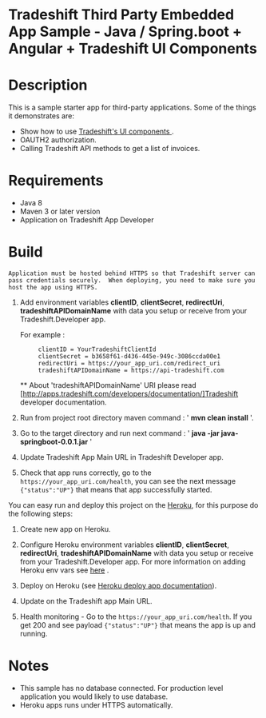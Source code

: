 # Tradeshift Third Party Embedded App Sample - Java / Spring.boot + Angular + Tradeshift UI Components

# Description

This is a sample starter app for third-party applications. Some of the things it demonstrates are:

-  Show how to use <a href="ui.tradeshift.com"> Tradeshift's UI components </a>.
-  OAUTH2 authorization.
-  Calling Tradeshift API methods to get a list of invoices.

# Requirements

- Java 8
- Maven 3 or later version
- Application on Tradeshift App Developer

# Build

    Application must be hosted behind HTTPS so that Tradeshift server can pass credentials securely.  When deploying, you need to make sure you host the app using HTTPS. 

1. Add environment variables **clientID**, **clientSecret**, **redirectUri**, **tradeshiftAPIDomainName** with data you setup or receive from your Tradeshift.Developer app.
    
    For example : 
    
            clientID = YourTradeshiftClientId
            clientSecret = b3658f61-d436-445e-949c-3086ccda00e1
            redirectUri = https://your_app_uri.com/redirect_uri
            tradeshiftAPIDomainName = https://api-tradeshift.com
       
     ** About 'tradeshiftAPIDomainName' URI please read [http://apps.tradeshift.com/developers/documentation/]Tradeshift developer documentation.

2. Run from project root directory maven command : ' **mvn clean install** '.

3. Go to the target directory and run next command : ' **java -jar java-springboot-0.0.1.jar** '

4. Update Tradeshift App Main URL in Tradeshift Developer app. 

5. Check that app runs correctly,  go to the  `https://your_app_uri.com/health`, you can see the next message `{"status":"UP"}`  that means that app successfully started.

You can easy run and deploy this project on the <a href="https://heroku.com">Heroku</a>, for this purpose do the following steps:

1. Create new app on Heroku.

2. Configure Heroku environment variables **clientID**, **clientSecret**, **redirectUri**, **tradeshiftAPIDomainName** with data you setup or receive from your Tradeshift.Developer app.
    For more information on adding Heroku env vars see <a href="https://github.com/lorenwest/node-config/wiki/Environment-Variables">here</a> .

3. Deploy on Heroku (see   <a href="https://devcenter.heroku.com/articles/deploying-spring-boot-apps-to-heroku">Heroku deploy app documentation</a>).

4. Update on the Tradeshift app Main URL.

5. Health monitoring - Go to the  `https://your_app_uri.com/health`.  If you get 200 and see payload `{"status":"UP"}` that means the app is up and running.

# Notes 

- This sample has no database connected. For production level application you would likely to use database.
- Heroku apps runs under HTTPS automatically. 
